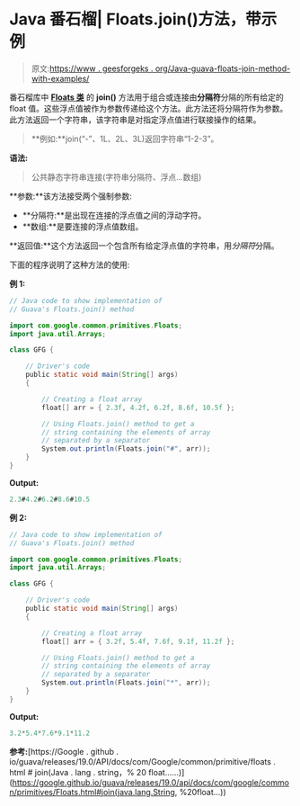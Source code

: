 # Java 番石榴| Floats.join()方法，带示例

> 原文:[https://www . geesforgeks . org/Java-guava-floats-join-method-with-examples/](https://www.geeksforgeeks.org/java-guava-floats-join-method-with-examples/)

番石榴库中 **[Floats 类](https://www.geeksforgeeks.org/floats-class-guava-java/)** 的 **join()** 方法用于组合或连接由**分隔符**分隔的所有给定的 float 值。这些浮点值被作为参数传递给这个方法。此方法还将分隔符作为参数。此方法返回一个字符串，该字符串是对指定浮点值进行联接操作的结果。

> **例如:**join(“-”、1L、2L、3L)返回字符串“1-2-3”。

**语法:**

> 公共静态字符串连接(字符串分隔符、浮点…数组)

**参数:**该方法接受两个强制参数:

*   **分隔符:**是出现在连接的浮点值之间的浮动字符。
*   **数组:**是要连接的浮点值数组。

**返回值:**这个方法返回一个包含所有给定浮点值的字符串，用*分隔符*分隔。

下面的程序说明了这种方法的使用:

**例 1:**

```java
// Java code to show implementation of
// Guava's Floats.join() method

import com.google.common.primitives.Floats;
import java.util.Arrays;

class GFG {

    // Driver's code
    public static void main(String[] args)
    {

        // Creating a float array
        float[] arr = { 2.3f, 4.2f, 6.2f, 8.6f, 10.5f };

        // Using Floats.join() method to get a
        // string containing the elements of array
        // separated by a separator
        System.out.println(Floats.join("#", arr));
    }
}
```

**Output:**

```java
2.3#4.2#6.2#8.6#10.5

```

**例 2:**

```java
// Java code to show implementation of
// Guava's Floats.join() method

import com.google.common.primitives.Floats;
import java.util.Arrays;

class GFG {

    // Driver's code
    public static void main(String[] args)
    {

        // Creating a float array
        float[] arr = { 3.2f, 5.4f, 7.6f, 9.1f, 11.2f };

        // Using Floats.join() method to get a
        // string containing the elements of array
        // separated by a separator
        System.out.println(Floats.join("*", arr));
    }
}
```

**Output:**

```java
3.2*5.4*7.6*9.1*11.2

```

**参考:**[https://Google . github . io/guava/releases/19.0/API/docs/com/Google/common/primitive/floats . html # join(Java . lang . string，% 20 float……)](https://google.github.io/guava/releases/19.0/api/docs/com/google/common/primitives/Floats.html#join(java.lang.String, %20float...))